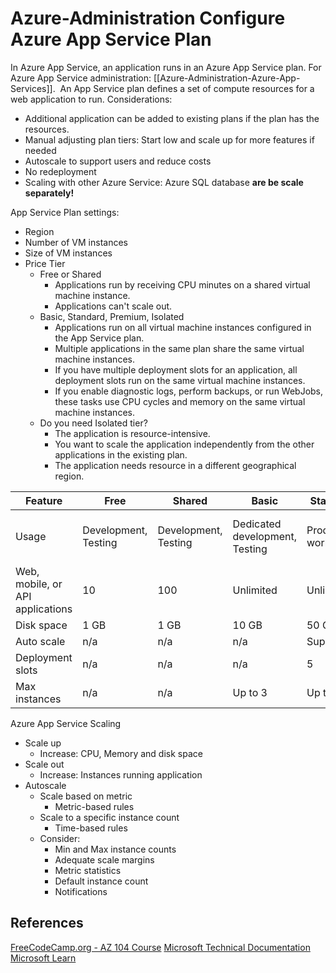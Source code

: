 # Azure-Administration Configure Azure App Service Plan

In Azure App Service, an application runs in an Azure App Service plan. For Azure App Service administration: [[Azure-Administration-Azure-App-Services]].  An App Service plan defines a set of compute resources for a web application to run. 
Considerations:
- Additional application can be added to existing plans if the plan has the resources.
- Manual adjusting plan tiers: Start low and scale up for more features if needed
- Autoscale to support users and reduce costs
- No redeployment
- Scaling with other Azure Service: Azure SQL database **are be scale separately!**

App Service Plan settings:
- Region
- Number of VM instances
- Size of VM instances
- Price Tier
	- Free or Shared
		- Applications run by receiving CPU minutes on a shared virtual machine instance.
		- Applications can't scale out.
	- Basic, Standard, Premium, Isolated
		- Applications run on all virtual machine instances configured in the App Service plan.
		- Multiple applications in the same plan share the same virtual machine instances.
		- If you have multiple deployment slots for an application, all deployment slots run on the same virtual machine instances.
		- If you enable diagnostic logs, perform backups, or run WebJobs, these tasks use CPU cycles and memory on the same virtual machine instances.
	- Do you need Isolated tier?
		- The application is resource-intensive.
		- You want to scale the application independently from the other applications in the existing plan.
		- The application needs resource in a different geographical region.

|Feature|Free|Shared|Basic|Standard|Premium|Isolated|
|---|---|---|---|---|---|---|
|Usage|Development, Testing|Development, Testing|Dedicated development, Testing|Production workloads|Enhanced scale, performance|High performance, security, isolation|
|Web, mobile, or API applications|10|100|Unlimited|Unlimited|Unlimited|Unlimited|
|Disk space|1 GB|1 GB|10 GB|50 GB|250 GB|1 TB|
|Auto scale|n/a|n/a|n/a|Supported|Supported|Supported|
|Deployment slots|n/a|n/a|n/a|5|20|20|
|Max instances|n/a|n/a|Up to 3|Up to 10|Up to 30|Up to 100|


Azure App Service Scaling
- Scale up
	- Increase: CPU, Memory and disk space
- Scale out
	- Increase: Instances running application 
- Autoscale
	- Scale based on metric
		- Metric-based rules
	- Scale to a specific instance count
		- Time-based rules
	- Consider:
		- Min and Max instance counts
		- Adequate scale margins
		- Metric statistics
		- Default instance count
		- Notifications

## References

[FreeCodeCamp.org - AZ 104 Course](https://www.youtube.com/watch?v=10PbGbTUSAg&t=3458s)
[Microsoft Technical Documentation](https://learn.microsoft.com/en-us/docs/)
[Microsoft Learn](https://learn.microsoft.com/en-us/)